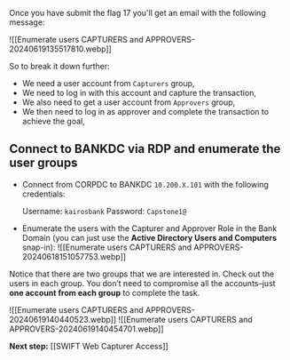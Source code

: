 Once you have submit the flag 17 you'll get an email with the following message:

![[Enumerate users CAPTURERS and APPROVERS-20240619135517810.webp]]

So to break it down further:

- We need a user account from `Capturers` group,
- We need to log in with this account and capture the transaction,
- We also need to get a user account from `Approvers` group,
- We then need to log in as approver and complete the transaction to achieve the goal,

## Connect to BANKDC via RDP and enumerate the user groups

- Connect from CORPDC to BANKDC `10.200.X.101` with the following credentials:

	Username: `kairosbank`
	Password: `Capstone1@`

- Enumerate the users with the Capturer and Approver Role in the Bank Domain (you can just use the **Active Directory Users and Computers** snap-in):
	![[Enumerate users CAPTURERS and APPROVERS-20240618151057753.webp]]

Notice that there are two groups that we are interested in. Check out the users in each group. You don’t need to compromise all the accounts–just **one account from each group** to complete the task.

![[Enumerate users CAPTURERS and APPROVERS-20240619140440523.webp]]
![[Enumerate users CAPTURERS and APPROVERS-20240619140454701.webp]]

**Next step:** [[SWIFT Web Capturer Access]]


